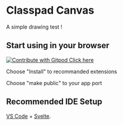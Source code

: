 # Classpad Canvas

A simple drawing test !

## Start using in your browser

<a href="https://gitpod.io/#https://github.com/TheRainbowPhoenix/CP-Canvas">
  <img
    src="https://img.shields.io/badge/Contribute%20with-Gitpod-908a85?logo=gitpod"
    alt="Contribute with Gitpod"
  />
    Click here
</a>

Choose "Install" to recommanded extensions

Choose "make public" to your app port

## Recommended IDE Setup

[VS Code](https://code.visualstudio.com/) + [Svelte](https://marketplace.visualstudio.com/items?itemName=svelte.svelte-vscode).
